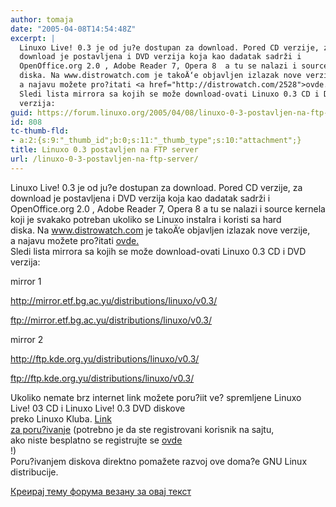 ```yaml
---
author: tomaja
date: "2005-04-08T14:54:48Z"
excerpt: |
  Linuxo Live! 0.3 je od ju?e dostupan za download. Pored CD verzije, za
  download je postavljena i DVD verzija koja kao dadatak sadrži i
  OpenOffice.org 2.0 , Adobe Reader 7, Opera 8  a tu se nalazi i source kernela koji je svakako potreban ukoliko se Linuxo instalra i koristi sa hard
  diska. Na www.distrowatch.com je takoÄ‘e objavljen izlazak nove verzije,
  a najavu možete pro?itati <a href="http://distrowatch.com/2528">ovde.</a>
  Sledi lista mirrora sa kojih se može download-ovati Linuxo 0.3 CD i DVD
  verzija:
guid: https://forum.linuxo.org/2005/04/08/linuxo-0-3-postavljen-na-ftp-server/
id: 808
tc-thumb-fld:
- a:2:{s:9:"_thumb_id";b:0;s:11:"_thumb_type";s:10:"attachment";}
title: Linuxo 0.3 postavljen na FTP server
url: /linuxo-0-3-postavljen-na-ftp-server/
---
```

Linuxo Live! 0.3 je od ju?e dostupan za download. Pored CD verzije, za  
download je postavljena i DVD verzija koja kao dadatak sadrži i  
OpenOffice.org 2.0 , Adobe Reader 7, Opera 8 a tu se nalazi i source kernela koji je svakako potreban ukoliko se Linuxo instalra i koristi sa hard  
diska. Na www.distrowatch.com je takoÄ‘e objavljen izlazak nove verzije,  
a najavu možete pro?itati [ovde.](http://distrowatch.com/2528)  
Sledi lista mirrora sa kojih se može download-ovati Linuxo 0.3 CD i DVD  
verzija:<!--break-->

  
mirror 1  
  
<http://mirror.etf.bg.ac.yu/distributions/linuxo/v0.3/>  
  
<ftp://mirror.etf.bg.ac.yu/distributions/linuxo/v0.3/>

mirror 2  
  
<http://ftp.kde.org.yu/distributions/linuxo/v0.3/>  
  
<ftp://ftp.kde.org.yu/distributions/linuxo/v0.3/>

Ukoliko nemate brz internet link možete poru?iit ve? spremljene Linuxo  
Live! 03 CD i Linuxo Live! 0.3 DVD diskove  
preko Linuxo Kluba. [Link  
za poru?ivanje](http://www.linuxo.org/modules.php?name=Asers_Shop&s_op=viewproduct&cid=57) (potrebno je da ste registrovani korisnik na sajtu,  
ako niste besplatno se registrujte se [ovde](http://www.linuxo.org/modules.php?name=Your_Account&op=new_user)  
!)  
Poru?ivanjem diskova direktno pomažete razvoj ove doma?e GNU Linux  
distribucije.

[Креирај тему форума везану за овај текст](https://linuxo.org/nova-tema-na-forumu/?se_pid=808)